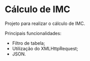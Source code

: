 # Cálculo de IMC

Projeto para realizar o cálculo de IMC.

Principais funcionalidades:
 - Filtro de tabela;
 - Utilização do XMLHttpRequest;
 - JSON.
